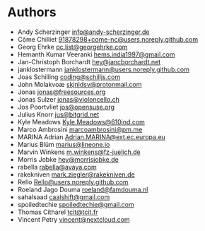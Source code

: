 <!--
  - SPDX-FileCopyrightText: 2024 Nextcloud GmbH and Nextcloud contributors
  - SPDX-License-Identifier: AGPL-3.0-or-later
-->
# Authors

- Andy Scherzinger <info@andy-scherzinger.de>
- Côme Chilliet <91878298+come-nc@users.noreply.github.com>
- Georg Ehrke <oc.list@georgehrke.com>
- Hemanth Kumar Veeranki <hems.india1997@gmail.com>
- Jan-Christoph Borchardt <hey@jancborchardt.net>
- janklostermann <janklostermann@users.noreply.github.com>
- Joas Schilling <coding@schilljs.com>
- John Molakvoæ <skjnldsv@protonmail.com>
- Jonas <jonas@freesources.org>
- Jonas Sulzer <jonas@violoncello.ch>
- Jos Poortvliet <jos@opensuse.org>
- Julius Knorr <jus@bitgrid.net>
- Kyle Meadows <Kyle.Meadows@610ind.com>
- Marco Ambrosini <marcoambrosini@pm.me>
- MARINA Adrian <Adrian.MARINA@ext.ec.europa.eu>
- Marius Blüm <marius@lineone.io>
- Marvin Winkens <m.winkens@fz-juelich.de>
- Morris Jobke <hey@morrisjobke.de>
- rabella <rabella@avaya.com>
- rakekniven <mark.ziegler@rakekniven.de>
- Rello <Rello@users.noreply.github.com>
- Roeland Jago Douma <roeland@famdouma.nl>
- sahalsaad <caalshift@gmail.com>
- spoiledtechie <spoiledtechie@gmail.com>
- Thomas Citharel <tcit@tcit.fr>
- Vincent Petry <vincent@nextcloud.com>
